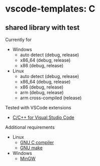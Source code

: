 # vscode-templates: C

## shared library with test

Currently for
* Windows
  * auto detect (debug, release)
  * x86_64 (debug, release)
  * x86 (debug, release)
* Linux
  * auto detect (debug, release)
  * x86_64 (debug, release)
  * x86 (debug, release)
  * arm (debug, release)
  * arm cross-compiled (release)

Tested with VSCode extensions
* [C/C++ for Visual Studio Code](https://marketplace.visualstudio.com/items?itemName=ms-vscode.cpptools)

Additional requirements
* Linux
  * [GNU C compiler](https://gcc.gnu.org/)
  * [GNU make](https://www.gnu.org/software/make/)
* Windows
  * [MinGW](http://www.mingw.org/wiki/HOWTO_Install_the_MinGW_GCC_Compiler_Suite)